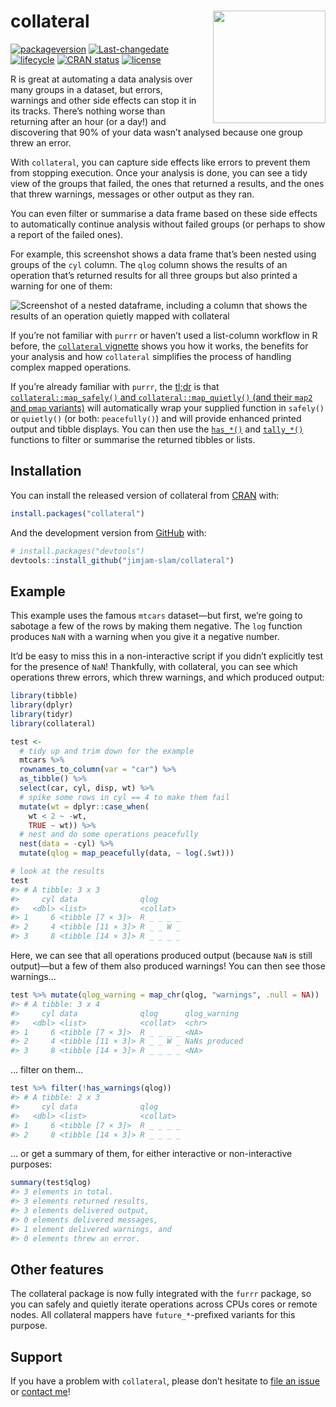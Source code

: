 
<!-- README.md is generated from README.Rmd. Please edit that file -->

# collateral <img src="man/figures/logo.svg" align="right" width="180px" style="padding-left: 1rem;" />

<!-- badges: start -->

[![packageversion](https://img.shields.io/badge/Package%20version-0.5.2-orange.svg?style=flat-square)](commits/master)
[![Last-changedate](https://img.shields.io/badge/last%20change-2021--02--13-yellowgreen.svg)](/commits/master)
[![lifecycle](https://img.shields.io/badge/lifecycle-stable-brightgreen.svg)](https://www.tidyverse.org/lifecycle/#stable)
[![CRAN
status](https://www.r-pkg.org/badges/version/collateral)](https://cran.r-project.org/package=collateral)
[![license](https://img.shields.io/github/license/mashape/apistatus.svg)](https://choosealicense.com/licenses/mit/)

<!-- badges: end -->

R is great at automating a data analysis over many groups in a dataset,
but errors, warnings and other side effects can stop it in its tracks.
There’s nothing worse than returning after an hour (or a day!) and
discovering that 90% of your data wasn’t analysed because one group
threw an error.

With `collateral`, you can capture side effects like errors to prevent
them from stopping execution. Once your analysis is done, you can see a
tidy view of the groups that failed, the ones that returned a results,
and the ones that threw warnings, messages or other output as they ran.

You can even filter or summarise a data frame based on these side
effects to automatically continue analysis without failed groups (or
perhaps to show a report of the failed ones).

For example, this screenshot shows a data frame that’s been nested using
groups of the `cyl` column. The `qlog` column shows the results of an
operation that’s returned results for all three groups but also printed
a warning for one of them:

![Screenshot of a nested dataframe, including a column that shows the
results of an operation quietly mapped with
collateral](man/figures/collateral_example.png)

If you’re not familiar with `purrr` or haven’t used a list-column
workflow in R before, the [`collateral`
vignette](https://jamesgoldie.dev/collateral/articles/collateral.html)
shows you how it works, the benefits for your analysis and how
`collateral` simplifies the process of handling complex mapped
operations.

If you’re already familiar with `purrr`, the
[tl;dr](https://en.wikipedia.org/wiki/Wikipedia:Too_long;_didn%27t_read)
is that [`collateral::map_safely()` and `collateral::map_quietly()` (and
their `map2` and `pmap`
variants)](https://jamesgoldie.dev/collateral/reference/collateral_mappers.html)
will automatically wrap your supplied function in `safely()` or
`quietly()` (or both: `peacefully()`) and will provide enhanced printed
output and tibble displays. You can then use the
[`has_*()`](https://jamesgoldie.dev/collateral/reference/has.html) and
[`tally_*()`](https://jamesgoldie.dev/collateral/reference/tally.html)
functions to filter or summarise the returned tibbles or lists.

## Installation

You can install the released version of collateral from
[CRAN](https://CRAN.R-project.org) with:

``` r
install.packages("collateral")
```

And the development version from [GitHub](https://github.com/) with:

``` r
# install.packages("devtools")
devtools::install_github("jimjam-slam/collateral")
```

## Example

This example uses the famous `mtcars` dataset—but first, we’re going to
sabotage a few of the rows by making them negative. The `log` function
produces `NaN` with a warning when you give it a negative number.

It’d be easy to miss this in a non-interactive script if you didn’t
explicitly test for the presence of `NaN`! Thankfully, with collateral,
you can see which operations threw errors, which threw warnings, and
which produced output:

``` r
library(tibble)
library(dplyr)
library(tidyr)
library(collateral)

test <-
  # tidy up and trim down for the example
  mtcars %>%
  rownames_to_column(var = "car") %>%
  as_tibble() %>%
  select(car, cyl, disp, wt) %>%
  # spike some rows in cyl == 4 to make them fail
  mutate(wt = dplyr::case_when(
    wt < 2 ~ -wt,
    TRUE ~ wt)) %>%
  # nest and do some operations peacefully
  nest(data = -cyl) %>%
  mutate(qlog = map_peacefully(data, ~ log(.$wt)))

# look at the results
test
#> # A tibble: 3 x 3
#>     cyl data              qlog     
#>   <dbl> <list>            <collat> 
#> 1     6 <tibble [7 × 3]>  R _ _ _ _
#> 2     4 <tibble [11 × 3]> R _ _ W _
#> 3     8 <tibble [14 × 3]> R _ _ _ _
```

Here, we can see that all operations produced output (because `NaN` is
still output)—but a few of them also produced warnings! You can then see
those warnings…

``` r
test %>% mutate(qlog_warning = map_chr(qlog, "warnings", .null = NA))
#> # A tibble: 3 x 4
#>     cyl data              qlog      qlog_warning 
#>   <dbl> <list>            <collat>  <chr>        
#> 1     6 <tibble [7 × 3]>  R _ _ _ _ <NA>         
#> 2     4 <tibble [11 × 3]> R _ _ W _ NaNs produced
#> 3     8 <tibble [14 × 3]> R _ _ _ _ <NA>
```

… filter on them…

``` r
test %>% filter(!has_warnings(qlog))
#> # A tibble: 2 x 3
#>     cyl data              qlog     
#>   <dbl> <list>            <collat> 
#> 1     6 <tibble [7 × 3]>  R _ _ _ _
#> 2     8 <tibble [14 × 3]> R _ _ _ _
```

… or get a summary of them, for either interactive or non-interactive
purposes:

``` r
summary(test$qlog)
#> 3 elements in total.
#> 3 elements returned results,
#> 3 elements delivered output,
#> 0 elements delivered messages,
#> 1 element delivered warnings, and
#> 0 elements threw an error.
```

## Other features

The collateral package is now fully integrated with the `furrr` package,
so you can safely and quietly iterate operations across CPUs cores or
remote nodes. All collateral mappers have `future_*`-prefixed variants
for this purpose.

## Support

If you have a problem with `collateral`, please don’t hesitate to [file
an issue](https://github.com/jimjam-slam/collateral/issues/new) or [contact
me](https://twitter.com/jimjam_slam)!

